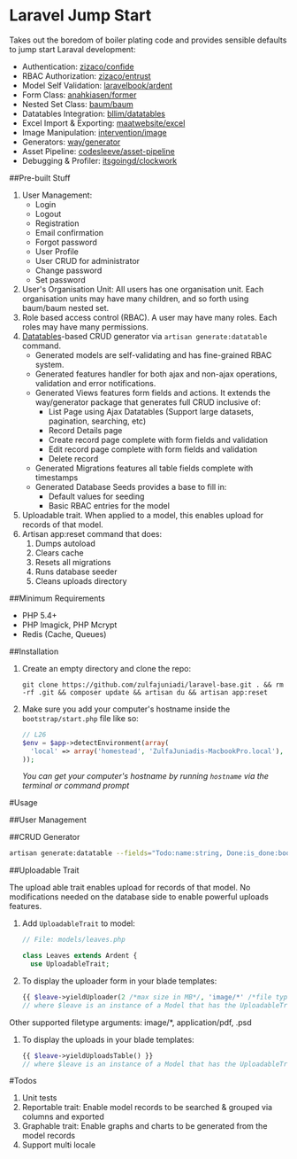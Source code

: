 Laravel Jump Start
==================

Takes out the boredom of boiler plating code and provides sensible defaults to jump start Laraval development:

- Authentication: [zizaco/confide]()
- RBAC Authorization: [zizaco/entrust]()
- Model Self Validation: [laravelbook/ardent]()
- Form Class: [anahkiasen/former]()
- Nested Set Class: [baum/baum]()
- Datatables Integration: [bllim/datatables]()
- Excel Import & Exporting: [maatwebsite/excel]()
- Image Manipulation: [intervention/image]()
- Generators: [way/generator]()
- Asset Pipeline: [codesleeve/asset-pipeline]()
- Debugging & Profiler: [itsgoingd/clockwork]()

##Pre-built Stuff

1.  User Management:
    - Login
    - Logout
    - Registration
    - Email confirmation
    - Forgot password
    - User Profile
    - User CRUD for administrator
    - Change password
    - Set password
1.  User's Organisation Unit: All users has one organisation unit. Each organisation units may have many children, and so forth using baum/baum nested set.
1.  Role based access control (RBAC). A user may have many roles. Each roles may have many permissions.
1.  [Datatables]()-based CRUD generator via ``artisan generate:datatable`` command. 
    - Generated models are self-validating and has fine-grained RBAC system.     
    - Generated features handler for both ajax and non-ajax operations, validation and error notifications. 
    - Generated Views features form fields and actions. It extends the way/generator package that generates full CRUD inclusive of:
        - List Page using Ajax Datatables (Support large datasets, pagination, searching, etc)
        - Record Details page
        - Create record page complete with form fields and validation
        - Edit record page complete with form fields and validation
        - Delete record
    - Generated Migrations features all table fields complete with timestamps
    - Generated Database Seeds provides a base to fill in: 
        - Default values for seeding
        - Basic RBAC entries for the model
1.  Uploadable trait. When applied to a model, this enables upload for records of that model. 
1.  Artisan app:reset command that does:
    1. Dumps autoload
    1. Clears cache
    1. Resets all migrations
    1. Runs database seeder
    1. Cleans uploads directory


##Minimum Requirements
- PHP 5.4+
- PHP Imagick, PHP Mcrypt
- Redis (Cache, Queues)

##Installation

1.  Create an empty directory and clone the repo:

    ```
    git clone https://github.com/zulfajuniadi/laravel-base.git . && rm -rf .git && composer update && artisan du && artisan app:reset
    ```
1.  Make sure you add your computer's hostname inside the ``bootstrap/start.php`` file like so: 

    ```php
    // L26
    $env = $app->detectEnvironment(array(
      'local' => array('homestead', 'ZulfaJuniadis-MacbookPro.local'),
    ));
    ```
    *You can get your computer's hostname by running ``hostname`` via the terminal or command prompt*


#Usage

##User Management


##CRUD Generator

```bash
artisan generate:datatable --fields="Todo:name:string, Done:is_done:boolean:default(0), User:user_id:integer, Project:project_id:integer" project_todos
```
##Uploadable Trait

The upload able trait enables upload for records of that model. No modifications needed on the database side to enable powerful uploads features.

1. Add ``UploadableTrait`` to model:

    ```php
    // File: models/leaves.php
    
    class Leaves extends Ardent {
      use UploadableTrait;
    ```
1. To display the uploader form in your blade templates:

    ```php
    {{ $leave->yieldUploader(2 /*max size in MB*/, 'image/*' /*file type*/, 5 /*max files*/) }}
    // where $leave is an instance of a Model that has the UploadableTrait
    ```
Other supported filetype arguments: image/*, application/pdf, .psd
1. To display the uploads in your blade templates:

    ```php
    {{ $leave->yieldUploadsTable() }}
    // where $leave is an instance of a Model that has the UploadableTrait
    ```
    
#Todos
1.  Unit tests
1.  Reportable trait: Enable model records to be searched & grouped via columns and exported
1.  Graphable trait: Enable graphs and charts to be generated from the model records
1.  Support multi locale
